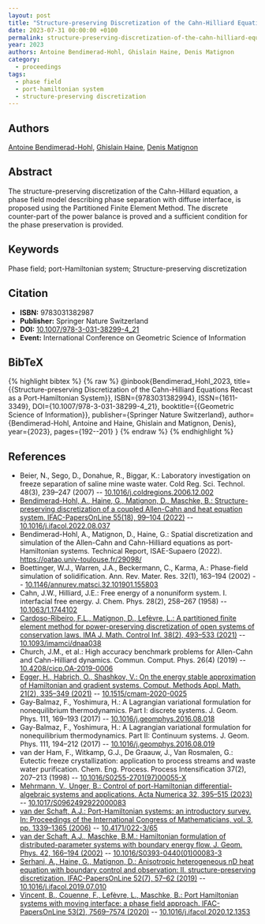 ```yaml
---
layout: post
title: "Structure-preserving Discretization of the Cahn-Hilliard Equations Recast as a Port-Hamiltonian System"
date: 2023-07-31 00:00:00 +0100
permalink: structure-preserving-discretization-of-the-cahn-hilliard-equations-recast-as-a-port-hamiltonian-system
year: 2023
authors: Antoine Bendimerad-Hohl, Ghislain Haine, Denis Matignon
category:
  - proceedings
tags:
  - phase field
  - port-hamiltonian system
  - structure-preserving discretization
---
```

 
## Authors
[Antoine Bendimerad-Hohl](authors/antoine_bendimerad-Hohl), [Ghislain Haine](authors/ghislain_haine), [Denis Matignon](authors/denis_matignon)
 
## Abstract
The structure-preserving discretization of the Cahn-Hillard equation, a phase field model describing phase separation with diffuse interface, is proposed using the Partitioned Finite Element Method. The discrete counter-part of the power balance is proved and a sufficient condition for the phase preservation is provided.
 
## Keywords
Phase field; port-Hamiltonian system; Structure-preserving discretization
 
## Citation
- **ISBN:** 9783031382987
- **Publisher:** Springer Nature Switzerland
- **DOI:** [10.1007/978-3-031-38299-4_21](https://doi.org/10.1007/978-3-031-38299-4_21)
- **Event:** International Conference on Geometric Science of Information
 
## BibTeX
{% highlight bibtex %}
{% raw %}
@inbook{Bendimerad_Hohl_2023,
  title={{Structure-preserving Discretization of the Cahn-Hilliard Equations Recast as a Port-Hamiltonian System}},
  ISBN={9783031382994},
  ISSN={1611-3349},
  DOI={10.1007/978-3-031-38299-4_21},
  booktitle={{Geometric Science of Information}},
  publisher={Springer Nature Switzerland},
  author={Bendimerad-Hohl, Antoine and Haine, Ghislain and Matignon, Denis},
  year={2023},
  pages={192--201}
}
{% endraw %}
{% endhighlight %}
 
## References
- Beier, N., Sego, D., Donahue, R., Biggar, K.: Laboratory investigation on freeze separation of saline mine waste water. Cold Reg. Sci. Technol. 48(3), 239–247 (2007) -- [10.1016/j.coldregions.2006.12.002](https://doi.org/10.1016/j.coldregions.2006.12.002)
- [Bendimerad-Hohl, A., Haine, G., Matignon, D., Maschke, B.: Structure-preserving discretization of a coupled Allen-Cahn and heat equation system. IFAC-PapersOnLine 55(18), 99–104 (2022)](structure-preserving-discretization-of-a-coupled-allen-cahn-and-heat-equation-system) -- [10.1016/j.ifacol.2022.08.037](https://doi.org/10.1016/j.ifacol.2022.08.037)
- Bendimerad-Hohl, A., Matignon, D., Haine, G.: Spatial discretization and simulation of the Allen-Cahn and Cahn-Hilliard equations as port-Hamiltonian systems. Technical Report, ISAE-Supaero (2022). https://oatao.univ-toulouse.fr/29098/
- Boettinger, W.J., Warren, J.A., Beckermann, C., Karma, A.: Phase-field simulation of solidification. Ann. Rev. Mater. Res. 32(1), 163–194 (2002) -- [10.1146/annurev.matsci.32.101901.155803](https://doi.org/10.1146/annurev.matsci.32.101901.155803)
- Cahn, J.W., Hilliard, J.E.: Free energy of a nonuniform system. I. interfacial free energy. J. Chem. Phys. 28(2), 258–267 (1958) -- [10.1063/1.1744102](https://doi.org/10.1063/1.1744102)
- [Cardoso-Ribeiro, F.L., Matignon, D., Lefèvre, L.: A partitioned finite element method for power-preserving discretization of open systems of conservation laws. IMA J. Math. Control Inf. 38(2), 493–533 (2021)](a-partitioned-finite-element-method-for-power-preserving-discretization-of-open-systems-of-conservation-laws) -- [10.1093/imamci/dnaa038](https://doi.org/10.1093/imamci/dnaa038)
- Church, J.M., et al.: High accuracy benchmark problems for Allen-Cahn and Cahn-Hilliard dynamics. Commun. Comput. Phys. 26(4) (2019) -- [10.4208/cicp.OA-2019-0006](https://doi.org/10.4208/cicp.OA-2019-0006)
- [Egger, H., Habrich, O., Shashkov, V.: On the energy stable approximation of Hamiltonian and gradient systems. Comput. Methods Appl. Math. 21(2), 335–349 (2021)](on-the-energy-stable-approximation-of-hamiltonian-and-gradient-systems) -- [10.1515/cmam-2020-0025](https://doi.org/10.1515/cmam-2020-0025)
- Gay-Balmaz, F., Yoshimura, H.: A Lagrangian variational formulation for nonequilibrium thermodynamics. Part I: discrete systems. J. Geom. Phys. 111, 169–193 (2017) -- [10.1016/j.geomphys.2016.08.018](https://doi.org/10.1016/j.geomphys.2016.08.018)
- Gay-Balmaz, F., Yoshimura, H.: A Lagrangian variational formulation for nonequilibrium thermodynamics. Part II: Continuum systems. J. Geom. Phys. 111, 194–212 (2017) -- [10.1016/j.geomphys.2016.08.019](https://doi.org/10.1016/j.geomphys.2016.08.019)
- van der Ham, F., Witkamp, G.J., De Graauw, J., Van Rosmalen, G.: Eutectic freeze crystallization: application to process streams and waste water purification. Chem. Eng. Process. Process Intensification 37(2), 207–213 (1998) -- [10.1016/S0255-2701(97)00055-X](https://doi.org/10.1016/S0255-2701(97)00055-X)
- [Mehrmann, V., Unger, B.: Control of port-Hamiltonian differential-algebraic systems and applications. Acta Numerica 32, 395–515 (2023)](control-of-port-hamiltonian-differential-algebraic-systems-and-applications) -- [10.1017/S0962492922000083](https://doi.org/10.1017/S0962492922000083)
- [van der Schaft, A.J.: Port-Hamiltonian systems: an introductory survey. In: Proceedings of the International Congress of Mathematicians, vol. 3, pp. 1339–1365 (2006)](port-hamiltonian-systems-an-introductory-survey) -- [10.4171/022-3/65](https://doi.org/10.4171/022-3/65)
- [van der Schaft, A.J., Maschke, B.M.: Hamiltonian formulation of distributed-parameter systems with boundary energy flow. J. Geom. Phys. 42, 166–194 (2002)](hamiltonian-formulation-of-distributed-parameter-systems-with-boundary-energy-flow) -- [10.1016/S0393-0440(01)00083-3](https://doi.org/10.1016/S0393-0440(01)00083-3)
- [Serhani, A., Haine, G., Matignon, D.: Anisotropic heterogeneous nD heat equation with boundary control and observation: II. structure-preserving discretization. IFAC-PapersOnLine 52(7), 57–62 (2019)](anisotropic-heterogeneous-n-d-heat-equation-with-boundary-control-and-observation-ii-structure-preserving-discretization) -- [10.1016/j.ifacol.2019.07.010](https://doi.org/10.1016/j.ifacol.2019.07.010)
- [Vincent, B., Couenne, F., Lefèvre, L., Maschke, B.: Port Hamiltonian systems with moving interface: a phase field approach. IFAC-PapersOnLine 53(2), 7569–7574 (2020)](port-hamiltonian-systems-with-moving-interface-a-phase-field-approach) -- [10.1016/j.ifacol.2020.12.1353](https://doi.org/10.1016/j.ifacol.2020.12.1353)

